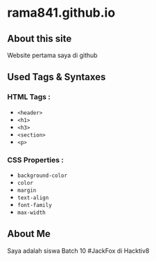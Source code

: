 # rama841.github.io


## About this site
Website pertama saya di github


## Used Tags & Syntaxes

### HTML Tags :
- `<header>`
- `<h1>`
- `<h3>`
- `<section>`
- `<p>`

### CSS Properties :
- `background-color`
- `color`
- `margin`
- `text-align`
- `font-family`
- `max-width`


## About Me
Saya adalah siswa Batch 10 #JackFox di Hacktiv8